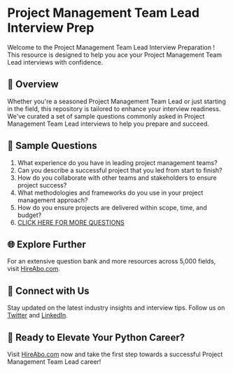 # Project Management Team Lead Interview Prep

Welcome to the Project Management Team Lead Interview Preparation ! This resource is designed to help you ace your Project Management Team Lead interviews with confidence.

## 🚀 Overview

Whether you're a seasoned Project Management Team Lead or just starting in the field, this repository is tailored to enhance your interview readiness. We've curated a set of sample questions commonly asked in Project Management Team Lead interviews to help you prepare and succeed.

## 📝 Sample Questions

1. What experience do you have in leading project management teams?
2. Can you describe a successful project that you led from start to finish?
3. How do you collaborate with other teams and stakeholders to ensure project success?
4. What methodologies and frameworks do you use in your project management approach?
5. How do you ensure projects are delivered within scope, time, and budget?
6. [CLICK HERE FOR MORE QUESTIONS](https://hireabo.com/job/1_3_32/Project%20Management%20Team%20Lead)

## 🌐 Explore Further

For an extensive question bank and more resources across 5,000 fields, visit [HireAbo.com](https://www.hireabo.com).

## 📱 Connect with Us

Stay updated on the latest industry insights and interview tips. Follow us on [Twitter](https://twitter.com/hireabo) and [LinkedIn](https://www.linkedin.com/in/hire-abo-3609972a8/).

## 🚀 Ready to Elevate Your Python Career?

Visit [HireAbo.com](https://www.hireabo.com) now and take the first step towards a successful Project Management Team Lead career!